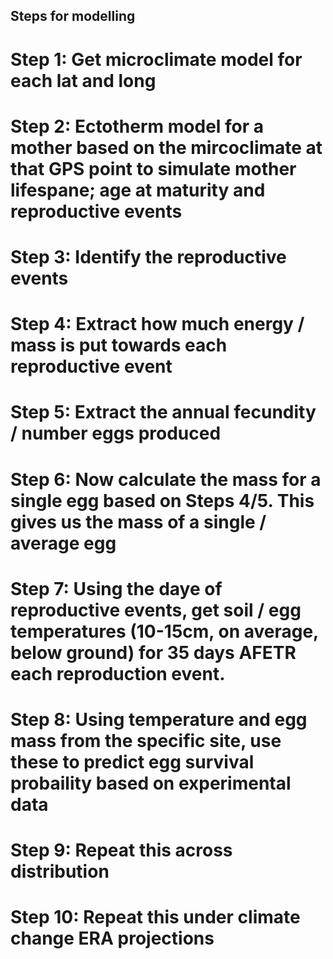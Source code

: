 ## Steps for modelling

# Step 1: Get microclimate model for each lat and long
# Step 2: Ectotherm model for a mother based on the mircoclimate at that GPS point to simulate mother lifespane; age at maturity and reproductive events
# Step 3: Identify the reproductive events
# Step 4: Extract how much energy / mass is put towards each reproductive event
# Step 5: Extract the annual fecundity / number eggs produced
# Step 6: Now calculate the mass for a single egg based on Steps 4/5. This gives us the mass of a single / average egg
# Step 7: Using the daye of reproductive events, get soil / egg temperatures (10-15cm, on average, below ground) for 35 days AFETR each reproduction event.
# Step 8: Using temperature and egg mass from the specific site, use these to predict egg survival probaility based on experimental data
# Step 9: Repeat this across distribution
# Step 10: Repeat this under climate change ERA projections



